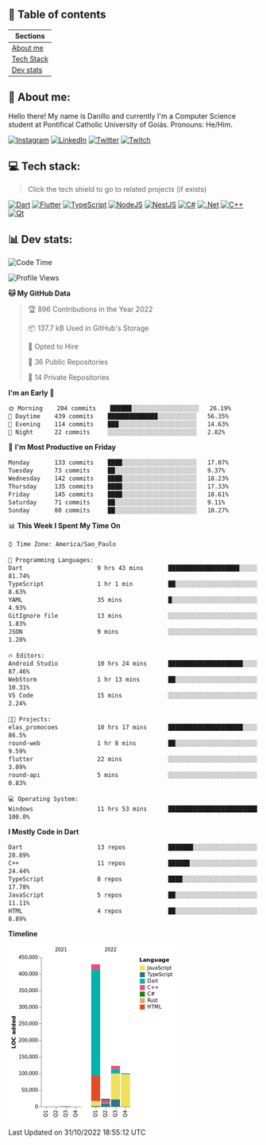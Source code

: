 ## 📃 Table of contents

|Sections|
|-|
|[About me](#about-me)|
|[Tech Stack](#tech-stack)|
|[Dev stats](#dev-stats)|

<a name="about-me"/>

## 🌈 About me:
Hello there! My name is Danillo and currently I'm a Computer Science student at Pontifical Catholic University of Goiás. Pronouns: He/Him.

[![Instagram](https://img.shields.io/badge/Instagram-%23E4405F.svg?logo=Instagram&logoColor=white)](https://instagram.com/danilloilggner)
[![LinkedIn](https://img.shields.io/badge/LinkedIn-%230077B5.svg?logo=linkedin&logoColor=white)](https://linkedin.com/in/danilloism)
[![Twitter](https://img.shields.io/badge/Twitter-%231DA1F2.svg?logo=Twitter&logoColor=white)](https://twitter.com/danilloism)
[![Twitch](https://img.shields.io/badge/Twitch-%239146FF.svg?logo=Twitch&logoColor=white)](https://twitch.tv/danilloism) 

<a name="tech-stack"/>

## 💻 Tech stack:
> Click the tech shield to go to related projects (if exists)

[![Dart](https://img.shields.io/badge/dart-%230175C2.svg?style=for-the-badge&logo=dart&logoColor=white)](https://github.com/danilloism/danilloism/blob/main/Flutter.md) [![Flutter](https://img.shields.io/badge/Flutter-%2302569B.svg?style=for-the-badge&logo=Flutter&logoColor=white)](https://github.com/danilloism/danilloism/blob/main/Flutter.md) [![TypeScript](https://img.shields.io/badge/typescript-%23007ACC.svg?style=for-the-badge&logo=typescript&logoColor=white)](https://github.com/danilloism/danilloism/blob/main/Typescript.md) [![NodeJS](https://img.shields.io/badge/node.js-6DA55F?style=for-the-badge&logo=node.js&logoColor=white)](https://github.com/danilloism/danilloism/blob/main/Node.js.md) [![NestJS](https://img.shields.io/badge/nestjs-%23E0234E.svg?style=for-the-badge&logo=nestjs&logoColor=white)](https://github.com/danilloism/danilloism/blob/main/Nest.js.md) [![C#](https://img.shields.io/badge/c%23-%23239120.svg?style=for-the-badge&logo=c-sharp&logoColor=white)](#) [![.Net](https://img.shields.io/badge/.NET-5C2D91?style=for-the-badge&logo=.net&logoColor=white)](#) [![C++](https://img.shields.io/badge/c++-%2300599C.svg?style=for-the-badge&logo=c%2B%2B&logoColor=white)](https://github.com/danilloism/danilloism/blob/main/C%2B%2B.md) [![Qt](https://img.shields.io/badge/Qt-%23217346.svg?style=for-the-badge&logo=Qt&logoColor=white)](https://github.com/danilloism/danilloism/blob/main/C%2B%2B.md)
<!---
- 🌱 Currently learning:

![Vue.js](https://img.shields.io/badge/vuejs-%2335495e.svg?style=for-the-badge&logo=vuedotjs&logoColor=%234FC08D) ![Angular](https://img.shields.io/badge/angular-%23DD0031.svg?style=for-the-badge&logo=angular&logoColor=white)
--->

<a name="dev-stats"/>

## 📊 Dev stats:
<!---
[![](https://github-readme-stats.vercel.app/api?username=danilloism&theme=radical&hide_border=false&include_all_commits=false&count_private=false)](#)<br>
[![](https://github-readme-streak-stats.herokuapp.com/?user=danilloism&theme=radical&hide_border=false)](#)<br>
[![](https://github-readme-stats.vercel.app/api/top-langs/?username=danilloism&theme=radical&hide_border=false&include_all_commits=false&count_private=false&layout=compact)](#)<br>
--->
<!--START_SECTION:waka-->
![Code Time](http://img.shields.io/badge/Code%20Time-739%20hrs%2026%20mins-blue)

![Profile Views](http://img.shields.io/badge/Profile%20Views-8-blue)

**🐱 My GitHub Data** 

> 🏆 896 Contributions in the Year 2022
 > 
> 📦 137.7 kB Used in GitHub's Storage 
 > 
> 💼 Opted to Hire
 > 
> 📜 36 Public Repositories 
 > 
> 🔑 14 Private Repositories  
 > 
**I'm an Early 🐤** 

```text
🌞 Morning    204 commits    ██████░░░░░░░░░░░░░░░░░░░   26.19% 
🌆 Daytime    439 commits    ██████████████░░░░░░░░░░░   56.35% 
🌃 Evening    114 commits    ███░░░░░░░░░░░░░░░░░░░░░░   14.63% 
🌙 Night      22 commits     ░░░░░░░░░░░░░░░░░░░░░░░░░   2.82%

```
📅 **I'm Most Productive on Friday** 

```text
Monday       133 commits    ████░░░░░░░░░░░░░░░░░░░░░   17.07% 
Tuesday      73 commits     ██░░░░░░░░░░░░░░░░░░░░░░░   9.37% 
Wednesday    142 commits    ████░░░░░░░░░░░░░░░░░░░░░   18.23% 
Thursday     135 commits    ████░░░░░░░░░░░░░░░░░░░░░   17.33% 
Friday       145 commits    ████░░░░░░░░░░░░░░░░░░░░░   18.61% 
Saturday     71 commits     ██░░░░░░░░░░░░░░░░░░░░░░░   9.11% 
Sunday       80 commits     ██░░░░░░░░░░░░░░░░░░░░░░░   10.27%

```


📊 **This Week I Spent My Time On** 

```text
⌚︎ Time Zone: America/Sao_Paulo

💬 Programming Languages: 
Dart                     9 hrs 43 mins       ████████████████████░░░░░   81.74% 
TypeScript               1 hr 1 min          ██░░░░░░░░░░░░░░░░░░░░░░░   8.63% 
YAML                     35 mins             █░░░░░░░░░░░░░░░░░░░░░░░░   4.93% 
GitIgnore file           13 mins             ░░░░░░░░░░░░░░░░░░░░░░░░░   1.83% 
JSON                     9 mins              ░░░░░░░░░░░░░░░░░░░░░░░░░   1.28%

🔥 Editors: 
Android Studio           10 hrs 24 mins      █████████████████████░░░░   87.46% 
WebStorm                 1 hr 13 mins        ██░░░░░░░░░░░░░░░░░░░░░░░   10.31% 
VS Code                  15 mins             ░░░░░░░░░░░░░░░░░░░░░░░░░   2.24%

🐱‍💻 Projects: 
elas_promocoes           10 hrs 17 mins      █████████████████████░░░░   86.5% 
round-web                1 hr 8 mins         ██░░░░░░░░░░░░░░░░░░░░░░░   9.59% 
flutter                  22 mins             ░░░░░░░░░░░░░░░░░░░░░░░░░   3.09% 
round-api                5 mins              ░░░░░░░░░░░░░░░░░░░░░░░░░   0.83%

💻 Operating System: 
Windows                  11 hrs 53 mins      █████████████████████████   100.0%

```

**I Mostly Code in Dart** 

```text
Dart                     13 repos            ███████░░░░░░░░░░░░░░░░░░   28.89% 
C++                      11 repos            ██████░░░░░░░░░░░░░░░░░░░   24.44% 
TypeScript               8 repos             ████░░░░░░░░░░░░░░░░░░░░░   17.78% 
JavaScript               5 repos             ██░░░░░░░░░░░░░░░░░░░░░░░   11.11% 
HTML                     4 repos             ██░░░░░░░░░░░░░░░░░░░░░░░   8.89%

```


**Timeline**

![Chart not found](https://raw.githubusercontent.com/danilloism/danilloism/main/charts/bar_graph.png) 


 Last Updated on 31/10/2022 18:55:12 UTC
<!--END_SECTION:waka-->
